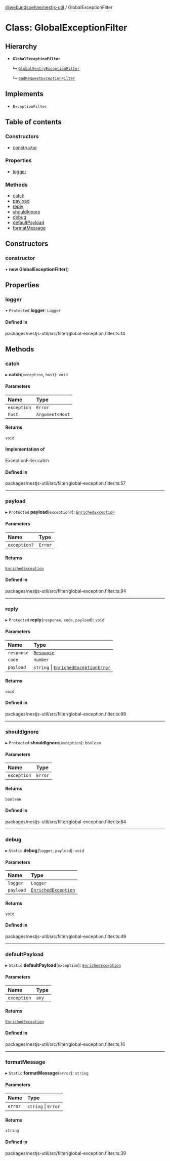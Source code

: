 [@webundsoehne/nestjs-util](../README.md) / GlobalExceptionFilter

# Class: GlobalExceptionFilter

## Hierarchy

- **`GlobalExceptionFilter`**

  ↳ [`GlobalSentryExceptionFilter`](GlobalSentryExceptionFilter.md)

  ↳ [`BadRequestExceptionFilter`](BadRequestExceptionFilter.md)

## Implements

- `ExceptionFilter`

## Table of contents

### Constructors

- [constructor](GlobalExceptionFilter.md#constructor)

### Properties

- [logger](GlobalExceptionFilter.md#logger)

### Methods

- [catch](GlobalExceptionFilter.md#catch)
- [payload](GlobalExceptionFilter.md#payload)
- [reply](GlobalExceptionFilter.md#reply)
- [shouldIgnore](GlobalExceptionFilter.md#shouldignore)
- [debug](GlobalExceptionFilter.md#debug)
- [defaultPayload](GlobalExceptionFilter.md#defaultpayload)
- [formatMessage](GlobalExceptionFilter.md#formatmessage)

## Constructors

### constructor

• **new GlobalExceptionFilter**()

## Properties

### logger

• `Protected` **logger**: `Logger`

#### Defined in

packages/nestjs-util/src/filter/global-exception.filter.ts:14

## Methods

### catch

▸ **catch**(`exception`, `host`): `void`

#### Parameters

| Name        | Type            |
| :---------- | :-------------- |
| `exception` | `Error`         |
| `host`      | `ArgumentsHost` |

#### Returns

`void`

#### Implementation of

ExceptionFilter.catch

#### Defined in

packages/nestjs-util/src/filter/global-exception.filter.ts:57

---

### payload

▸ `Protected` **payload**(`exception?`): [`EnrichedException`](../interfaces/EnrichedException.md)

#### Parameters

| Name         | Type    |
| :----------- | :------ |
| `exception?` | `Error` |

#### Returns

[`EnrichedException`](../interfaces/EnrichedException.md)

#### Defined in

packages/nestjs-util/src/filter/global-exception.filter.ts:94

---

### reply

▸ `Protected` **reply**(`response`, `code`, `payload`): `void`

#### Parameters

| Name       | Type                                                              |
| :--------- | :---------------------------------------------------------------- |
| `response` | [`Response`](../README.md#response)                               |
| `code`     | `number`                                                          |
| `payload`  | `string` \| [`EnrichedExceptionError`](EnrichedExceptionError.md) |

#### Returns

`void`

#### Defined in

packages/nestjs-util/src/filter/global-exception.filter.ts:98

---

### shouldIgnore

▸ `Protected` **shouldIgnore**(`exception`): `boolean`

#### Parameters

| Name        | Type    |
| :---------- | :------ |
| `exception` | `Error` |

#### Returns

`boolean`

#### Defined in

packages/nestjs-util/src/filter/global-exception.filter.ts:84

---

### debug

▸ `Static` **debug**(`logger`, `payload`): `void`

#### Parameters

| Name      | Type                                                      |
| :-------- | :-------------------------------------------------------- |
| `logger`  | `Logger`                                                  |
| `payload` | [`EnrichedException`](../interfaces/EnrichedException.md) |

#### Returns

`void`

#### Defined in

packages/nestjs-util/src/filter/global-exception.filter.ts:49

---

### defaultPayload

▸ `Static` **defaultPayload**(`exception`): [`EnrichedException`](../interfaces/EnrichedException.md)

#### Parameters

| Name        | Type  |
| :---------- | :---- |
| `exception` | `any` |

#### Returns

[`EnrichedException`](../interfaces/EnrichedException.md)

#### Defined in

packages/nestjs-util/src/filter/global-exception.filter.ts:16

---

### formatMessage

▸ `Static` **formatMessage**(`error`): `string`

#### Parameters

| Name    | Type                |
| :------ | :------------------ |
| `error` | `string` \| `Error` |

#### Returns

`string`

#### Defined in

packages/nestjs-util/src/filter/global-exception.filter.ts:39
